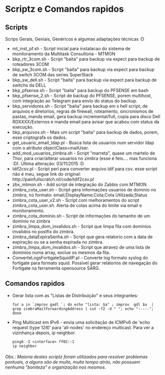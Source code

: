 # Scriptz e Comandos rapidos

## Scripts
Scrips Gerais, Geniais, Genéricos e algumas adaptações técnicas  :D <br>

<ul> 
 <li> mt_inst_pf.sh - Script inicial para instalacao do sistema de monitoramento da Multitask Consultoria - MTMON</li> 
 <li> bkp_rtr_3com.sh - Script "baita" para backup via expect para backup de roteadores 3COM</li>
 <li> bkp_sw_3com.sh - Script "baita" para backup via expect para backup de switch 3COM das series SuperStack</li>
 <li> bkp_sw_dell.sh - Script "baita" para backup via expect para backup de switchs da DELL </li>
 <li> bkp_pfsense.sh - Script "baita" para backup do PFSENSE em bash</li>
 <li> bkp_pfsense_2.sh	- Script de backup do PFSENSE, porem multihost, com integração ao Telegram para envio do status do backup. </li>
 <li> bkp_servidores.sh - Script "baita" para backup em s hell script, de arquivos e diretorios, regras de firewall, roteamento, sincronismos de pastas, manda email, gera backup incremental/full, copia para disco Dell RDXXXX/Externos e manda email para avisar que acabou com status da execução. </li>
 <li> bkp_arquivos.sh - Mais um script "baita" para backup de dados, porem, esse criptografa os dados.</li>
 <li> get_usuario_email_ldap.pl - Busca lista de usuarios num servidor ldap  com o atributo objectClass=mailUser.
 <li> add_mod_usuarios_zimbra.sh - Script "marreta", quase um martelo de Thor, para criar/alterar usuarios no zimbra (esse é feio.... mas funciona :D). Ultima alteração: 03/11/2015 :D
  <li> ldif2csv.pl - Script perl para converter arquivo ldif para csv.
       esse script não é meu, segue link do original: http://painfullscratch.nl/code/ldif2csv.pl </li>
 <li> zbx_mtmon.sh - Add script de integração do Zabbix com  MTMON </li>
 <li> zimbra_cota_user.sh	- Script gera informações usuarios de dominio no zimbra, no formato: email;DisplayName;Cota;Cota Utilizada;Status </li>
 <li> zimbra_cota_user_v2.sh - Script com melhoramentos do script zimbra_cota_user.sh. Alerta de cotas acima do limite via email e monitoramento.
 <li> zimbra_cota_dominio.sh - Script de informações do tamanho de um dominio no zimbra </li>
 <li> zimbra_limpa_dom_invalidos.sh - Script que limpa fila com dominios invalidos no postfix do zimbra.  </li>
 <li> zimbra_dataExpiraSenha.sh	- Script que gera relatorio com a data de expiração ou se a senha expirada no zimbra.   </li>
 <li> zimbra_limpa_dom_invalidos.sh - Script que atravez de uma lista de dominios numa array, exclue os mesmos da fila. </li>
 <li> ConverteLogsFortigateSquidIP.pl - Converte log formato syslog do fortigate para formato squid. Possivel gerar relatorios de navegação do Fortigate na ferramenta opensource SARG.
 
</ul> 

## Comandos rapidos

* Gerar lista com as "Listas de Distribuição" e seus integrantes:
  ````
  for a in `zmprov gadl `; do echo "lista: $a" ; zmprov  gdl $a  | grep zimbraMailForwardingAddress | cut -f2 -d " "; echo "-----";  done 
  ````
* Ping Multicast em IPv6 - envia uma solicitação de ICMPv6  de 'echo request (type 128)' para 'all-nodes' no endereço multicast. Para ver a vizinhança depois, ip neighbor.
  ````
  ping6 -I <interface> ff02::1
  ip neighbor
  ````
 
<h6>
Obs.: Maioria destes scriptz foram utilizados para resolver problemas pontuais, a alguns são de muito, muito tempo atrás, não possuem nenhuma "boniteza" e organização nos mesmos.
</h6>
